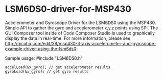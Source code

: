 # LSM6DS0-driver-for-MSP430
Accelerometer and Gyroscope Driver for the LSM6DS0 using the MSP430. Simple API to gather the gyro and accelerometer x,y,z points using SPI.
The GUI Composer tool inside of Code Composer Studio is used to graphically display the data in real-time. For more information, please see
http://mcuhq.com/edit/28/msp430-3-axis-accelerometer-and-gyroscope-example-driver-using-the-lsm6ds0

Sample usage:
    #include "LSM6DS0.h"

    accelLoad(&x_gyro); // get accelerometer results
    gyroLoad(&x_gyro); // get gyro results
    
